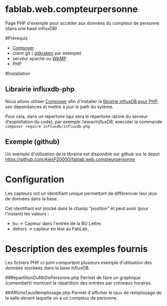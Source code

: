 # fablab.web.compteurpersonne
Page PHP d'exemple pour accéder aux données du compteur de personne (dans une base influxDB)

#Prérequis
- [Composer](https://getcomposer.org/download/)
- client git ( [gitkraken](https://www.gitkraken.com/download/windows64) par exemple)
- serveur apache ou [WAMP](http://www.wampserver.com/)
- PHP

#Installation
## Librairie influxdb-php
Nous allons utiliser [Composer](https://getcomposer.org/download/) afin d'installer la [librairie influxDB pour PHP](https://github.com/influxdata/influxdb-php), ses dépendances et mettre à jour le path du sytème.

Pour cela, dans un répertoire (qui sera le répertoire racine du serveur d'exploitation du code), par exemple */www/influxDB*,  executer la commande `composer require influxdb/influxdb-php`

## Exemple (github)
Un exemple d'utilisation de la librairie est disponible sur github sur le depot https://github.com/AlexP20000/fablab.web.compteurpersonne

# Configuration
Les capteurs ont un identifiant unique permettant de différencier leur jeux de données dans la base.

Cet identifiant est stocké dans le champ "position" et peut avoir (pour l'instant) les valeurs :

- bu -> Capteur dans l'entrée de la BU Lettre.
- dehors -> capteur en test au FabLab.






# Description des exemples fournis
Les fichiers PHP ci-joint comportent plusieurs exemple d'utilisation des données stockées dans la base influxDB.


##RepartitionDuNbDePersonne.php
Permet de faire un graphique (camembert) montrant la répartition des entrées par créneaux horaires.


##AfficheTauxRemplissage.php
Permet d'afficher le taux de remplissage de la salle devant laquelle on a un compteur de personne.
